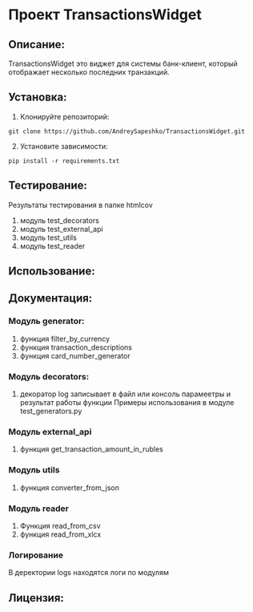 # Проект TransactionsWidget

## Описание:

TransactionsWidget это виджет для системы банк-клиент, который отображает несколько последних транзакций.

## Установка:
1. Клонируйте репозиторий:
```commandline
git clone https://github.com/AndreySapeshko/TransactionsWidget.git
```
2. Установите зависимости:
```commandline
pip install -r requirements.txt
```
## Тестирование:
Результаты тестирования в папке htmlcov
1. модуль test_decorators
2. модуль test_external_api
3. модуль test_utils
4. модуль test_reader

## Использование:

## Документация:
### Модуль generator:
1. функция filter_by_currency
2. функция transaction_descriptions
3. функция card_number_generator

### Модуль decorators:
1. декоратор log записывает в файл или консоль 
парамеетры и результат работы функции
Примеры использования в модуле test_generators.py

### Модуль external_api
1. функция get_transaction_amount_in_rubles

### Модуль utils
1. функция converter_from_json

### Модуль reader
1. Функция read_from_csv
2. функция read_from_xlcx

### Логирование
В деректории logs находятся логи по модулям
## Лицензия:
